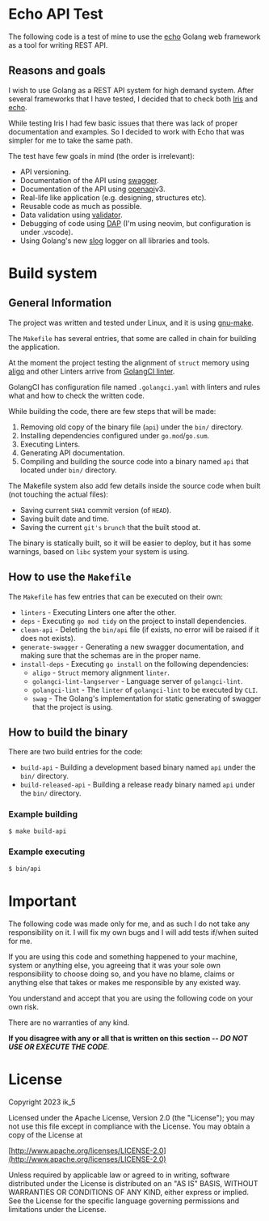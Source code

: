 # Echo API Test

The following code is a test of mine to use the [echo](https://echo.labstack.com/) Golang web framework as a tool for writing
REST API.

## Reasons and goals

I wish to use Golang as a REST API system for high demand system.
After several frameworks that I have tested, I decided that to check both [Iris](https://www.iris-go.com/) and [echo](https://echo.labstack.com/).

While testing Iris I had few basic issues that there was lack of proper documentation and examples.
So I decided to work with Echo that was simpler for me to take the same path.

The test have few goals in mind (the order is irrelevant):

  * API versioning.
  * Documentation of the API using [swagger](https://swagger.io/).
  * Documentation of the API using [openapi](https://www.openapis.org/)v3.
  * Real-life like application (e.g. designing, structures etc).
  * Reusable code as much as possible.
  * Data validation using [validator](https://github.com/go-playground/validator).
  * Debugging of code using [DAP](https://microsoft.github.io/debug-adapter-protocol/) (I'm using neovim, but configuration is under .vscode).
  * Using Golang's new [slog](https://pkg.go.dev/log/slog) logger on all libraries and tools.

# Build system

## General Information

The project was written and tested under Linux, and it is using [gnu-make](https://www.gnu.org/software/make/).

The `Makefile` has several entries, that some are called in chain for building the application.

At the moment the project testing the alignment of `struct` memory using [aligo](https://github.com/essentialkaos/aligo)
and other Linters arrive from [GolangCI linter](https://github.com/nametake/golangci-lint-langserver).

GolangCI has configuration file named `.golangci.yaml` with linters and rules what and how to check the written code.

While building the code, there are few steps that will be made:

  1. Removing old copy of the binary file (`api`) under the `bin/` directory.
  2. Installing dependencies configured under `go.mod`/`go.sum`.
  3. Executing Linters.
  4. Generating API documentation.
  5. Compiling and building the source code into a binary named `api` that located under `bin/` directory.

The Makefile system also add few details inside the source code when built (not touching the actual files):

  * Saving current `SHA1` commit version (of `HEAD`).
  * Saving built date and time.
  * Saving the current `git's` `brunch` that the built stood at.

The binary is statically built, so it will be easier to deploy, but it has some warnings, based on `libc` system
your system is using.

## How to use the `Makefile`

The `Makefile` has few entries that can be executed on their own:

  *  `linters` - Executing Linters one after the other.
  * `deps` - Executing `go mod tidy` on the project to install dependencies.
  * `clean-api` - Deleting the `bin/api` file (if exists, no error will be raised if it does not exists).
  * `generate-swagger` - Generating a new swagger documentation, and making sure that the schemas are in the proper
  name.
  * `install-deps` - Executing `go install` on the following dependencies:
    - `aligo` - `Struct` memory alignment `linter`.
    - `golangci-lint-langserver` - Language server of `golangci-lint`.
    - `golangci-lint` - The `linter` of `golangci-lint` to be executed by `CLI`.
    - `swag` - The Golang's implementation for static generating of swagger that the project is using.

## How to build the binary

There are two build entries for the code:

  * `build-api` - Building a development based binary named `api` under the `bin/` directory.
  * `build-released-api` - Building a release ready binary named `api` under the `bin/` directory.

### Example building

```bash
$ make build-api
```

### Example executing

```bash
$ bin/api
```

# Important

The following code was made only for me, and as such I do not take any responsibility on it.
I will fix my own bugs and I will add tests if/when suited for me.

If you are using this code and something happened to your machine, system or anything else,
you agreeing that it was your sole own responsibility to choose doing so, and you have no
blame, claims or anything else that takes or makes me responsible by any existed way.

You understand and accept that you are using the following code on your own risk.

There are no warranties of any kind.

**If you disagree with any or all that is written on this section -- _DO NOT USE OR EXECUTE THE CODE_**.

# License
Copyright 2023 ik_5

Licensed under the Apache License, Version 2.0 (the "License");
you may not use this file except in compliance with the License.
You may obtain a copy of the License at

  [http://www.apache.org/licenses/LICENSE-2.0](http://www.apache.org/licenses/LICENSE-2.0)

Unless required by applicable law or agreed to in writing, software
distributed under the License is distributed on an "AS IS" BASIS,
WITHOUT WARRANTIES OR CONDITIONS OF ANY KIND, either express or implied.
See the License for the specific language governing permissions and
limitations under the License.

